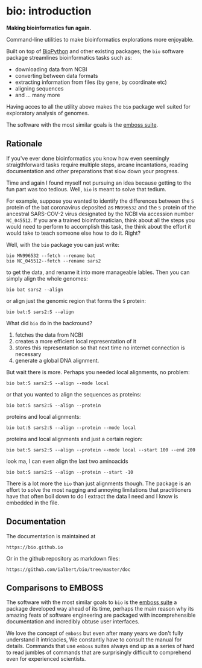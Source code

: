 # bio: introduction

**Making bioinformatics fun again.**

Command-line utilities to make bioinformatics explorations more enjoyable.

Built on top of [BioPython][biopython] and other existing packages; the `bio` software package streamlines bioinformatics tasks such as:
 
- downloading data from NCBI
- converting between data formats 
- extracting information from files (by gene, by coordinate etc)
- aligning sequences
- and ... many more

Having acces to all the utility above makes the `bio` package well suited for exploratory analysis of genomes. 

The software with the most similar goals is the [emboss suite][emboss].

[biopython]: https://biopython.org/
[emboss]: http://emboss.sourceforge.net/

## Rationale

If you've ever done bioinformatics you know how even seemingly straigthforward tasks require multiple steps, arcane incantations, reading documentation and other preparations that slow down your progress. 

Time and again I found myself not pursuing an idea because getting to the fun part was too tedious. Well, `bio` is meant to solve that tedium.

For example, suppose you wanted to identify the differences between the `S` protein of the bat coronavirus deposited as `MN996532` and the `S` protein of the ancestral SARS-COV-2 virus designated by the NCBI via accession number `NC_045512`. If you are a trained bioinformatician, think about all the steps you would need to perform to accomplish this task, the think about the effort it would take to teach someone else how to do it. Right?
 
Well, with the `bio` package you can just write:

    bio MN996532 --fetch --rename bat
    bio NC_045512--fetch --rename sars2
    
to get the data, and rename it into more manageable lables. Then you can simply align the whole genomes:

    bio bat sars2 --align 

or align just the genomic region that forms the `S` protein:

    bio bat:S sars2:S --align

What did `bio` do in the backround?
 
1. fetches the data from NCBI
1. creates a more efficient local representation of it
1. stores this representation so that next time no internet connection is necessary
1. generate a global DNA alignment. 

But wait there is more. Perhaps you needed local alignments, no problem:

    bio bat:S sars2:S --align --mode local

or that you wanted to align the sequences as proteins:

    bio bat:S sars2:S --align --protein
   
proteins and local alignments:

    bio bat:S sars2:S --align --protein --mode local
   
proteins and local alignments and just a certain region:
   
    bio bat:S sars2:S --align --protein --mode local --start 100 --end 200 
   
look ma, I can even align the last two aminoacids

    bio bat:S sars2:S --align --protein --start -10 
   
There is a lot more the `bio` than just alignments though. The package is an effort to solve the most nagging and annoying limitations that practitioners have that often boil down to do I extract the data I need and I know is embedded in the file.

## Documentation

The documentation is maintained at

    https://bio.github.io

Or in the github repository as markdown files:

    https://github.com/ialbert/bio/tree/master/doc

## Comparisons to EMBOSS

The software with the most similar goals to `bio` is the [emboss suite][emboss] a package developed way ahead of its time, perhaps the main reason why its amazing feats of software engineering are packaged with incomprehensible documentation and incredibly obtuse user interfaces. 

We love the concept of `emboss` but even after many years we don't fully understand it intricacies, We constantly have to consult the manual for details. Commands that use `emboss` suites always end up as a series of hard to read jumbles of commands that are surprisingly difficult to comprehend even for experienced scientists.

